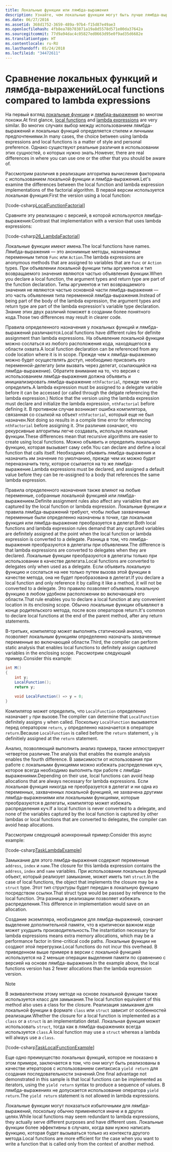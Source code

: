 ```yaml
---
title: Локальные функции или лямбда-выражения
description: Узнайте, чем локальные функции могут быть лучше лямбда-выражений.
ms.date: 06/27/2016
ms.assetid: 368d1752-3659-489a-97b4-f15d87e49ae3
ms.openlocfilehash: 4fb8ea78b783871a19a8d5578d571e00da37642a
ms.sourcegitcommit: 77d9a94dac4c05827ed0663d95e0f9ad35d6682e
ms.translationtype: HT
ms.contentlocale: ru-RU
ms.lasthandoff: 05/24/2018
ms.locfileid: "34472611"
---
```

# <a name="local-functions-compared-to-lambda-expressions"></a><span data-ttu-id="b7fb7-103">Сравнение локальных функций и лямбда-выражений</span><span class="sxs-lookup"><span data-stu-id="b7fb7-103">Local functions compared to lambda expressions</span></span>

<span data-ttu-id="b7fb7-104">На первый взгляд [локальные функции](programming-guide/classes-and-structs/local-functions.md) и [лямбда-выражения](lambda-expressions.md) во многом похожи.</span><span class="sxs-lookup"><span data-stu-id="b7fb7-104">At first glance, [local functions](programming-guide/classes-and-structs/local-functions.md) and [lambda expressions](lambda-expressions.md) are very similar.</span></span> <span data-ttu-id="b7fb7-105">Во многих случаях выбор между использованием лямбда-выражений и локальных функций определяется стилем и личными предпочтениями.</span><span class="sxs-lookup"><span data-stu-id="b7fb7-105">In many cases, the choice between using lambda expressions and local functions is a matter of style and personal preference.</span></span> <span data-ttu-id="b7fb7-106">Однако существуют реальные различия в использовании этих сущностей, о которых нужно знать.</span><span class="sxs-lookup"><span data-stu-id="b7fb7-106">However, there are real differences in where you can use one or the other that you should be aware of.</span></span>

<span data-ttu-id="b7fb7-107">Рассмотрим различия в реализации алгоритма вычисления факториала с использованием локальной функции и лямбда-выражения.</span><span class="sxs-lookup"><span data-stu-id="b7fb7-107">Let's examine the differences between the local function and lambda expression implementations of the factorial algorithm.</span></span> <span data-ttu-id="b7fb7-108">В первой версии используется локальная функция:</span><span class="sxs-lookup"><span data-stu-id="b7fb7-108">First the version using a local function:</span></span>

[!code-csharp[LocalFunctionFactorial](../../samples/snippets/csharp/new-in-7/MathUtilities.cs#37_LocalFunctionFactorial "Recursive factorial using local function")]

<span data-ttu-id="b7fb7-109">Сравните эту реализацию с версией, в которой используются лямбда-выражения:</span><span class="sxs-lookup"><span data-stu-id="b7fb7-109">Contrast that implementation with a version that uses lambda expressions:</span></span>

[!code-csharp[26_LambdaFactorial](../../samples/snippets/csharp/new-in-7/MathUtilities.cs#38_LambdaFactorial "Recursive factorial using lambda expressions")]

<span data-ttu-id="b7fb7-110">Локальные функции имеют имена.</span><span class="sxs-lookup"><span data-stu-id="b7fb7-110">The local functions have names.</span></span> <span data-ttu-id="b7fb7-111">Лямбда-выражения — это анонимные методы, назначаемые переменным типов `Func` или `Action`.</span><span class="sxs-lookup"><span data-stu-id="b7fb7-111">The lambda expressions are anonymous methods that are assigned to variables that are `Func` or `Action` types.</span></span> <span data-ttu-id="b7fb7-112">При объявлении локальной функции типы аргументов и тип возвращаемого значения являются частью объявления функции.</span><span class="sxs-lookup"><span data-stu-id="b7fb7-112">When you declare a local function, the argument types and return type are part of the function declaration.</span></span> <span data-ttu-id="b7fb7-113">Типы аргументов и тип возвращаемого значения не являются частью основной части лямбда-выражения — это часть объявления типа переменной лямбда-выражения.</span><span class="sxs-lookup"><span data-stu-id="b7fb7-113">Instead of being part of the body of the lambda expression, the argument types and return type are part of the lambda expression's variable type declaration.</span></span> <span data-ttu-id="b7fb7-114">Знание этих двух различий поможет в создании более понятного кода.</span><span class="sxs-lookup"><span data-stu-id="b7fb7-114">Those two differences may result in clearer code.</span></span>

<span data-ttu-id="b7fb7-115">Правила определенного назначения у локальных функций и лямбда-выражений различаются.</span><span class="sxs-lookup"><span data-stu-id="b7fb7-115">Local functions have different rules for definite assignment than lambda expressions.</span></span> <span data-ttu-id="b7fb7-116">На объявление локальной функции можно сослаться из любого расположения кода, находящегося в области охвата.</span><span class="sxs-lookup"><span data-stu-id="b7fb7-116">A local function declaration can be referenced from any code location where it is in scope.</span></span> <span data-ttu-id="b7fb7-117">Прежде чем к лямбда-выражению можно будет осуществлять доступ, необходимо присвоить его переменной-делегату (или вызвать через делегат, ссылающийся на лямбда-выражение). Обратите внимание на то, что версия с использованием лямбда-выражения должна объявить и инициализировать лямбда-выражение `nthFactorial`, прежде чем его определить.</span><span class="sxs-lookup"><span data-stu-id="b7fb7-117">A lambda expression must be assigned to a delegate variable before it can be accessed (or called through the delgate referencing the lambda expression.) Notice that the version using the lambda expression must declare and initialize the lambda expression, `nthFactorial` before defining it.</span></span> <span data-ttu-id="b7fb7-118">В противном случае возникает ошибка компилятора, связанная со ссылкой на объект `nthFactorial`, который еще не был назначен.</span><span class="sxs-lookup"><span data-stu-id="b7fb7-118">Not doing so results in a compile time error for referencing `nthFactorial` before assigning it.</span></span>
<span data-ttu-id="b7fb7-119">Эти различия означают, что рекурсивные алгоритмы легче создавать, используя локальные функции.</span><span class="sxs-lookup"><span data-stu-id="b7fb7-119">These differences mean that recursive algorithms are easier to create using local functions.</span></span> <span data-ttu-id="b7fb7-120">Можно объявить и определить локальную функцию, которая вызывает саму себя.</span><span class="sxs-lookup"><span data-stu-id="b7fb7-120">You can declare and define a local function that calls itself.</span></span> <span data-ttu-id="b7fb7-121">Необходимо объявить лямбда-выражения и назначить им значение по умолчанию, прежде чем их можно будет переназначить телу, которое ссылается на то же лямбда-выражение.</span><span class="sxs-lookup"><span data-stu-id="b7fb7-121">Lambda expressions must be declared, and assigned a default value before they can be re-assigned to a body that references the same lambda expression.</span></span>

<span data-ttu-id="b7fb7-122">Правила определенного назначения также влияют на любые переменные, собранные локальной функцией или лямбда-выражением.</span><span class="sxs-lookup"><span data-stu-id="b7fb7-122">Definite assignment rules also affect any variables that are captured by the local function or lambda expression.</span></span> <span data-ttu-id="b7fb7-123">Локальные функции и правила лямбда-выражений требуют, чтобы любые захваченные переменные были определенно назначены в точке, где локальная функция или лямбда-выражение преобразуется в делегат.</span><span class="sxs-lookup"><span data-stu-id="b7fb7-123">Both local functions and lambda expression rules demand that any captured variables are definitely assigned at the point when the local function or lambda expression is converted to a delegate.</span></span> <span data-ttu-id="b7fb7-124">Разница в том, что лямбда-выражения преобразуются в делегаты при объявлении.</span><span class="sxs-lookup"><span data-stu-id="b7fb7-124">The difference is that lambda expressions are converted to delegates when they are declared.</span></span> <span data-ttu-id="b7fb7-125">Локальные функции преобразуются в делегаты только при использовании в качестве делегата.</span><span class="sxs-lookup"><span data-stu-id="b7fb7-125">Local functions are converted to delegates only when used as a delegate.</span></span> <span data-ttu-id="b7fb7-126">Если объявить локальную функцию и сослаться на нее только путем вызова этой функции в качестве метода, она не будет преобразована в делегат.</span><span class="sxs-lookup"><span data-stu-id="b7fb7-126">If you declare a local function and only reference it by calling it like a method, it will not be converted to a delegate.</span></span> <span data-ttu-id="b7fb7-127">Это правило позволяет объявлять локальную функцию в любом удобном расположении во включающей его области.</span><span class="sxs-lookup"><span data-stu-id="b7fb7-127">That rule enables you to declare a local function at any convenient location in its enclosing scope.</span></span> <span data-ttu-id="b7fb7-128">Обычно локальные функции объявляют в конце родительского метода, после всех операторов return.</span><span class="sxs-lookup"><span data-stu-id="b7fb7-128">It's common to declare local functions at the end of the parent method, after any return statements.</span></span>

<span data-ttu-id="b7fb7-129">В-третьих, компилятор может выполнять статический анализ, что позволяет локальным функциям определенно назначать захваченные переменные во включающей области.</span><span class="sxs-lookup"><span data-stu-id="b7fb7-129">Third, the compiler can perform static analysis that enables local functions to definitely assign captured variables in the enclosing scope.</span></span> <span data-ttu-id="b7fb7-130">Рассмотрим следующий пример.</span><span class="sxs-lookup"><span data-stu-id="b7fb7-130">Consider this example:</span></span>

```csharp
int M()
{
    int y;
    LocalFunction();
    return y;

    void LocalFunction() => y = 0;
}
```

<span data-ttu-id="b7fb7-131">Компилятор может определить, что `LocalFunction` определенно назначает `y` при вызове.</span><span class="sxs-lookup"><span data-stu-id="b7fb7-131">The compiler can determine that `LocalFunction` definitely assigns `y` when called.</span></span> <span data-ttu-id="b7fb7-132">Поскольку `LocalFunction` вызывается перед оператором `return`, `y` определенно назначается в операторе `return`.</span><span class="sxs-lookup"><span data-stu-id="b7fb7-132">Because `LocalFunction` is called before the `return` statement, `y` is definitiely assigned at the `return` statement.</span></span>

<span data-ttu-id="b7fb7-133">Анализ, позволяющий выполнить анализ примера, также иллюстрирует четвертое различие.</span><span class="sxs-lookup"><span data-stu-id="b7fb7-133">The analysis that enables the example analysis enables the fourth difference.</span></span>
<span data-ttu-id="b7fb7-134">В зависимости от использования при работе с локальными функциями можно избежать распределения куч, которое всегда необходимо выполнять при работе с лямбда-выражениями.</span><span class="sxs-lookup"><span data-stu-id="b7fb7-134">Depending on their use, local functions can avoid heap allocations that are always necessary for lambda expressions.</span></span> <span data-ttu-id="b7fb7-135">Если локальная функция никогда не преобразуется в делегат и ни одна из переменных, захваченных локальной функцией, не захвачена другими лямбда-выражениями или локальными функциями, которые преобразуются в делегаты, компилятор может избежать распределения куч.</span><span class="sxs-lookup"><span data-stu-id="b7fb7-135">If a local function is never converted to a delegate, and none of the variables captured by the local function is captured by other lambdas or local functions that are converted to delegates, the compiler can avoid heap allocations.</span></span> 

<span data-ttu-id="b7fb7-136">Рассмотрим следующий асинхронный пример:</span><span class="sxs-lookup"><span data-stu-id="b7fb7-136">Consider this async example:</span></span>

[!code-csharp[TaskLambdaExample](../../samples/snippets/csharp/new-in-7/AsyncWork.cs#36_TaskLambdaExample "Task returning method with lambda expression")]

<span data-ttu-id="b7fb7-137">Замыкание для этого лямбда-выражения содержит переменные `address`, `index` и `name`.</span><span class="sxs-lookup"><span data-stu-id="b7fb7-137">The closure for this lambda expression contains the `address`, `index` and `name` variables.</span></span> <span data-ttu-id="b7fb7-138">При использовании локальных функций объект, который реализует замыкание, может иметь тип `struct`.</span><span class="sxs-lookup"><span data-stu-id="b7fb7-138">In the case of local functions, the object that implements the closure may be a `struct` type.</span></span> <span data-ttu-id="b7fb7-139">Этот тип структуры будет передан в локальную функцию посредством ссылки.</span><span class="sxs-lookup"><span data-stu-id="b7fb7-139">That struct type would be passed by reference to the local function.</span></span> <span data-ttu-id="b7fb7-140">Эта разница в реализации позволяет избежать распределения.</span><span class="sxs-lookup"><span data-stu-id="b7fb7-140">This difference in implementation would save on an allocation.</span></span>

<span data-ttu-id="b7fb7-141">Создание экземпляра, необходимое для лямбда-выражений, означает выделение дополнительной памяти, что в критически важном коде может ухудшить производительность.</span><span class="sxs-lookup"><span data-stu-id="b7fb7-141">The instantiation necessary for lambda expressions means extra memory allocations, which may be a performance factor in time-critical code paths.</span></span>
<span data-ttu-id="b7fb7-142">Локальные функции не создают этой перегрузки.</span><span class="sxs-lookup"><span data-stu-id="b7fb7-142">Local functions do not incur this overhead.</span></span> <span data-ttu-id="b7fb7-143">В приведенном выше примере в версии с локальной функцией используется на 2 меньше операции выделения памяти по сравнению с версией на основе лямбда-выражения.</span><span class="sxs-lookup"><span data-stu-id="b7fb7-143">In the example above, the local functions version has 2 fewer allocations than the lambda expression version.</span></span>

> [!NOTE]
> <span data-ttu-id="b7fb7-144">В эквивалентном этому методе на основе локальной функции также используется класс для замыкания.</span><span class="sxs-lookup"><span data-stu-id="b7fb7-144">The local function equivalent of this method also uses a class for the closure.</span></span> <span data-ttu-id="b7fb7-145">Реализация замыкания для локальной функции в формате `class` или `struct` зависит от особенностей реализации.</span><span class="sxs-lookup"><span data-stu-id="b7fb7-145">Whether the closure for a local function is implemented as a `class` or a `struct` is an implementation detail.</span></span> <span data-ttu-id="b7fb7-146">Локальная функция может использовать `struct`, тогда как в лямбда-выражениях всегда используется `class`.</span><span class="sxs-lookup"><span data-stu-id="b7fb7-146">A local function may use a `struct` whereas a lambda will always use a `class`.</span></span>

[!code-csharp[TaskLocalFunctionExample](../../samples/snippets/csharp/new-in-7/AsyncWork.cs#29_TaskExample "Task returning method with local function")]

<span data-ttu-id="b7fb7-147">Еще одно преимущество локальных функций, которое не показано в этом примере, заключается в том, что они могут быть реализованы в качестве итераторов с использованием синтаксиса `yield return` для создания последовательности значений.</span><span class="sxs-lookup"><span data-stu-id="b7fb7-147">One final advantage not demonstrated in this sample is that local functions can be implemented as iterators, using the `yield return` syntax to produce a sequence of values.</span></span> <span data-ttu-id="b7fb7-148">В лямбда-выражениях не допускается использование оператора `yield return`.</span><span class="sxs-lookup"><span data-stu-id="b7fb7-148">The `yield return` statement is not allowed in lambda expressions.</span></span>

<span data-ttu-id="b7fb7-149">Локальные функции могут показаться избыточными для лямбда-выражений, поскольку обычно применяются иначе и в других целях.</span><span class="sxs-lookup"><span data-stu-id="b7fb7-149">While local functions may seem redundant to lambda expressions, they actually serve different purposes and have different uses.</span></span>
<span data-ttu-id="b7fb7-150">Локальные функции более эффективны в случаях, когда вам нужно написать функцию, которая будет вызываться только из контекста другого метода.</span><span class="sxs-lookup"><span data-stu-id="b7fb7-150">Local functions are more efficient for the case when you want to write a function that is called only from the context of another method.</span></span>
